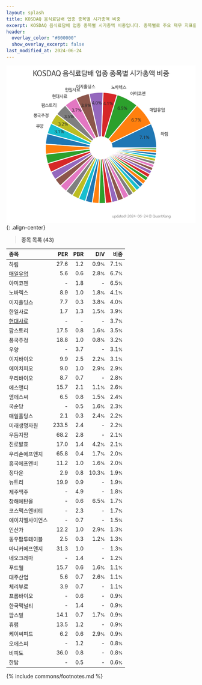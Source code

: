 ```yaml
---
layout: splash
title: KOSDAQ 음식료담배 업종 종목별 시가총액 비중
excerpt: KOSDAQ 음식료담배 업종 종목별 시가총액 비중입니다. 종목별로 주요 재무 지표를 함께 표시합니다.
header:
  overlay_color: "#800000"
  show_overlay_excerpt: false
last_modified_at: 2024-06-24
---
```



![KOSDAQ 음식료담배 업종 종목별 시가총액 비중](/stats/sector/images/kosdaq_업종_음식료담배_종목.png){: .align-center}


> **종목 목록 (43)**<a id="list"></a>

| **종목** | **PER** | **PBR** | **DIV** | **비중** |
| :------- | ------: | ------: | ------: | -------: |
| 하림 | 27.6 | 1.2 | 0.9<small>%</small> | 7.1<small>%</small> |
| [매일유업](/267980/) | 5.6 | 0.6 | 2.8<small>%</small> | 6.7<small>%</small> |
| 아미코젠 | - | 1.8 | - | 6.5<small>%</small> |
| 노바렉스 | 8.9 | 1.0 | 1.8<small>%</small> | 4.1<small>%</small> |
| 이지홀딩스 | 7.7 | 0.3 | 3.8<small>%</small> | 4.0<small>%</small> |
| 한일사료 | 1.7 | 1.3 | 1.5<small>%</small> | 3.9<small>%</small> |
| [현대사료](/016790/) | - | - | - | 3.7<small>%</small> |
| 팜스토리 | 17.5 | 0.8 | 1.6<small>%</small> | 3.5<small>%</small> |
| 풍국주정 | 18.8 | 1.0 | 0.8<small>%</small> | 3.2<small>%</small> |
| 우양 | - | 3.7 | - | 3.1<small>%</small> |
| 이지바이오 | 9.9 | 2.5 | 2.2<small>%</small> | 3.1<small>%</small> |
| 에이치피오 | 9.0 | 1.0 | 2.9<small>%</small> | 2.9<small>%</small> |
| 우리바이오 | 8.7 | 0.7 | - | 2.8<small>%</small> |
| 에스앤디 | 15.7 | 2.1 | 1.1<small>%</small> | 2.6<small>%</small> |
| 엠에스씨 | 6.5 | 0.8 | 1.5<small>%</small> | 2.4<small>%</small> |
| 국순당 | - | 0.5 | 1.6<small>%</small> | 2.3<small>%</small> |
| 매일홀딩스 | 2.1 | 0.3 | 2.4<small>%</small> | 2.2<small>%</small> |
| 미래생명자원 | 233.5 | 2.4 | - | 2.2<small>%</small> |
| 우듬지팜 | 68.2 | 2.8 | - | 2.1<small>%</small> |
| 진로발효 | 17.0 | 1.4 | 4.2<small>%</small> | 2.1<small>%</small> |
| 우리손에프앤지 | 65.8 | 0.4 | 1.7<small>%</small> | 2.0<small>%</small> |
| 흥국에프엔비 | 11.2 | 1.0 | 1.6<small>%</small> | 2.0<small>%</small> |
| 정다운 | 2.9 | 0.8 | 10.3<small>%</small> | 1.9<small>%</small> |
| 뉴트리 | 19.9 | 0.9 | - | 1.9<small>%</small> |
| 제주맥주 | - | 4.9 | - | 1.8<small>%</small> |
| 창해에탄올 | - | 0.6 | 6.5<small>%</small> | 1.7<small>%</small> |
| 코스맥스엔비티 | - | 2.3 | - | 1.7<small>%</small> |
| 에이치엘사이언스 | - | 0.7 | - | 1.5<small>%</small> |
| 인산가 | 12.2 | 1.0 | 2.9<small>%</small> | 1.3<small>%</small> |
| 동우팜투테이블 | 2.5 | 0.3 | 1.2<small>%</small> | 1.3<small>%</small> |
| 마니커에프앤지 | 31.3 | 1.0 | - | 1.3<small>%</small> |
| 네오크레마 | - | 1.4 | - | 1.2<small>%</small> |
| 푸드웰 | 15.7 | 0.6 | 1.6<small>%</small> | 1.1<small>%</small> |
| 대주산업 | 5.6 | 0.7 | 2.6<small>%</small> | 1.1<small>%</small> |
| 체리부로 | 3.9 | 0.7 | - | 1.1<small>%</small> |
| 프롬바이오 | - | 0.6 | - | 0.9<small>%</small> |
| 한국맥널티 | - | 1.4 | - | 0.9<small>%</small> |
| 팜스빌 | 14.1 | 0.7 | 1.7<small>%</small> | 0.9<small>%</small> |
| 휴럼 | 13.5 | 1.2 | - | 0.9<small>%</small> |
| 케이씨피드 | 6.2 | 0.6 | 2.9<small>%</small> | 0.9<small>%</small> |
| 오에스피 | - | 1.2 | - | 0.8<small>%</small> |
| 비피도 | 36.0 | 0.8 | - | 0.8<small>%</small> |
| 한탑 | - | 0.5 | - | 0.6<small>%</small> |

{% include commons/footnotes.md %}